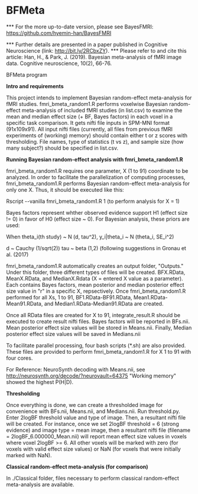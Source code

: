 # BFMeta

*** For the more up-to-date version, please see BayesFMRI: https://github.com/hyemin-han/BayesFMRI

*** Further details are presented in a paper published in Cognitive Neuroscience (link: http://bit.ly/2RCbxZY).
*** Please refer to and cite this article:
 Han, H., & Park, J. (2019). Bayesian meta-analysis of fMRI image data. Cognitive neuroscience, 10(2), 66-76.

BFMeta program

<b> Intro and requirements </b>

This project intends to implement Bayesian random-effect meta-analysis for fMRI studies. fmri_bmeta_random1.R performs voxelwise Bayesian random-effect meta-analysis of included fMRI studies (in list.csv) to examine the mean and median effect size (+ BF, Bayes factors) in each voxel in a specific task comparison. It gets nifti file inputs in SPM-MNI format (91x109x91). All input nifti files (currently, all files from previous fMRI experiments of (working) memory) should contain either t or z scores with thresholding. File names, type of statistics (t vs z), and sample size (how many subject?) should be specified in list.csv.

<b> Running Bayesian random-effect analysis with fmri_bmeta_random1.R </b>

fmri_bmeta_random1.R requires one parameter, X (1 to 91) coordinate to be analyzed. In order to facilitate the parallelization of computing processes, fmri_bmeta_random1.R performs Bayesian random-effect meta-analysis for only one X. Thus, it should be executed like this:

Rscript --vanilla fmri_bmeta_random1.R 1
(to perform analysis for X = 1)

Bayes factors represent whther observed evidence support H1 (effect size != 0) in favor of H0 (effect size ~ 0). For Bayesian analysis, these priors are used:

When theta_i(th study) ~ N (d, tau^2), y_i|theta_i ~ N (theta_i, SE_i^2)

d ~ Cauchy (1/sqrt(2))
tau ~ beta (1,2) (following suggestions in Gronau et al. (2017)

fmri_bmeta_random1.R automatically creates an output folder, "Outputs." Under this folder, three different types of files will be created. BFX.RData, MeanX.RData, and MedianX.Rdata (X = entered X value as a parameter). Each contains Bayes factors, mean posterior and median posterior effect size value in "r" in a specific X, repsectively. Once fmri_bmeta_random1.R performed for all Xs, 1 to 91, BF1.RData-BF91.RData, Mean1.RData-Mean91.RData, and Median1.RData-Median91.RData are created. 

Once all RData files are created for X to 91, integrate_result.R should be executed to create result nifti files. Bayes factors will be reported in BFs.nii. Mean posterior effect size values will be stored in Means.nii. Finally, Median posterior effect size values will be saved in Medians.nii

To facilitate parallel processing, four bash scripts (*.sh) are also provided. These files are provided to perform fmri_bmeta_random1.R for X 1 to 91 with four cores.

For Reference:
NeuroSynth decoding with Means.nii, see http://neurosynth.org/decode/?neurovault=64375
"Working memory" showed the highest P(H|D).

<b> Thresholding </b>

Once everything is done, we can create a thresholded image for convenience with BFs.nii, Means.nii, and Medians.nii. Run threshold.py. Enter 2logBF threshold value and type of image. Then, a resultant nifti file will be created. For instance, once we set 2logBF threshold = 6 (strong evidence) and image type = mean image, then a resultant nifti file (filename = 2logBF_6.000000_Mean.nii) will report mean effect size values in voxels where voxel 2logBF >= 6. All other voxels will be marked with zero (for voxels with valid effect size values) or NaN (for voxels that were initially marked with NaN).

<b> Classical random-effect meta-analysis (for comparison) </b>

In ./Classical folder, files necessary to perform classical random-effect meta-analysis are available.
